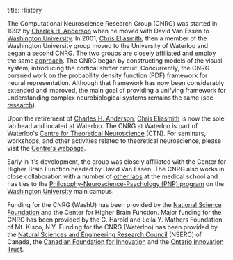 title: History

The Computational Neuroscience Research Group (CNRG) was started in 1992
by [Charles H. Anderson](/people/charles-h-anderson.html) when he moved with
David Van Essen to [Washington University](http://medicine.wustl.edu/).
In 2001, [Chris Eliasmith](people/chris-eliasmith.html), then a member of
the Washington University group moved to the University of Waterloo and
began a second CNRG. The two groups are closely affiliated and employ
the same [approach](/research/nef.html). The CNRG began by
constructing models of the visual system, introducing the cortical
shifter circuit. Concurrently, the CNRG pursued work on the probability
density function (PDF) framework for neural representation. Although
that framework has now been considerably extended and improved, the main
goal of providing a unifying framework for understanding complex
neurobiological systems remains the same (see
[research](/research.html)).

Upon the retirement of [Charles H. Anderson](/people/charles-h-anderson.html),
[Chris Eliasmith](people/chris-eliasmith.html) is now the
sole lab head and located at Waterloo. The CNRG at Waterloo is part of
Waterloo's [Centre for Theoretical
Neuroscience](http://ctn.uwaterloo.ca/) (CTN). For seminars, workshops,
and other activities related to theoretical neuroscience, please visit
the [Centre's webpage](http://ctn.uwaterloo.ca/).

Early in it's development, the
group was closely affiliated with the Center for Higher Brain
Function headed by David Van Essen. The CNRG also
works in close collaboration with a number of [other
labs](/people.html) at the medical school and has ties to
the [Philosophy-Neuroscience-Psychology (PNP)
program](http://artsci.wustl.edu/~philos/pnp/) on the [Washington
University](http://www.wustl.edu) main campus.

Funding for the CNRG (WashU) has been provided by the [National Science
Foundation](http://www.nsf.gov/) and the Center for Higher Brain
Function. Major funding for the CNRG has been provided by the G. Harold
and Leila Y. Mathers Foundation of Mt. Kisco, N.Y. Funding for the CNRG
(Waterloo) has been provided by the [Natural Sciences and Engineering
Research Council](http://www.nserc.ca/) (NSERC) of Canada, the [Canadian
Foundation for Innovation](http://www.innovation.ca) and the [Ontario
Innovation Trust](http://www.oit.on.ca/).